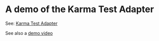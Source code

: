A demo of the Karma Test Adapter
================

See: [Karma Test Adapter](https://github.com/MortenHoustonLudvigsen/KarmaTestAdapter)

See also a [demo video](http://youtu.be/T9wqxOX3OX0)